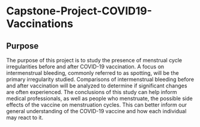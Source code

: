 # Capstone-Project-COVID19-Vaccinations


## Purpose
The purpose of this project is to study the presence of menstrual cycle irregularities before and
after COVID-19 vaccination. A focus on intermenstrual bleeding, commonly referred to as
spotting, will be the primary irregularity studied. Comparisons of intermenstrual bleeding before
and after vaccination will be analyzed to determine if significant changes are often experienced.
The conclusions of this study can help inform medical professionals, as well as people who
menstruate, the possible side effects of the vaccine on menstruation cycles. This can better
inform our general understanding of the COVID-19 vaccine and how each individual may react
to it.
